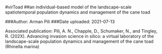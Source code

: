 #virToad
##an individual-based model of the landscape-scale spatiotemporal population dynamics and management of the cane toad

###Author: Arman Pili
###Date uploaded: 2021-07-13

Associated publication: Pili, A. N., Chapple, D., Schumaker, N., and Tingley, R. (202X). Advancing invasion science in silico: a virtual laboratory of the landscape-scale population dynamics and management of the cane toad (Rhinella marina)
